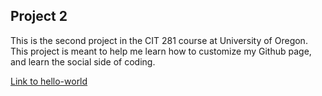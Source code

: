 ## Project 2

This is the second project in the CIT 281 course at University of Oregon. This project is meant to help me learn how to customize my Github page, and learn the social side of coding.

[Link to hello-world](https://github.com/spc44/hello-world)
